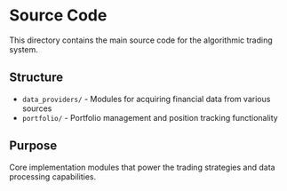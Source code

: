 # Source Code

This directory contains the main source code for the algorithmic trading system.

## Structure

- `data_providers/` - Modules for acquiring financial data from various sources
- `portfolio/` - Portfolio management and position tracking functionality

## Purpose

Core implementation modules that power the trading strategies and data processing capabilities.